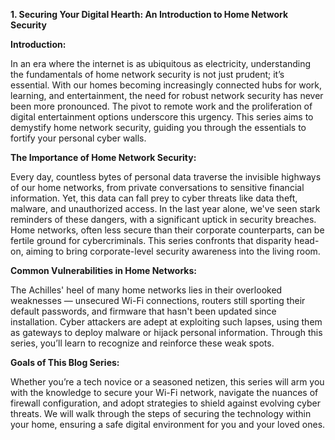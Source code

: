 **1. Securing Your Digital Hearth: An Introduction to Home Network Security**

**Introduction:**

In an era where the internet is as ubiquitous as electricity, understanding the fundamentals of home network security is not just prudent; it’s essential. With our homes becoming increasingly connected hubs for work, learning, and entertainment, the need for robust network security has never been more pronounced. The pivot to remote work and the proliferation of digital entertainment options underscore this urgency. This series aims to demystify home network security, guiding you through the essentials to fortify your personal cyber walls.

**The Importance of Home Network Security:**

Every day, countless bytes of personal data traverse the invisible highways of our home networks, from private conversations to sensitive financial information. Yet, this data can fall prey to cyber threats like data theft, malware, and unauthorized access. In the last year alone, we've seen stark reminders of these dangers, with a significant uptick in security breaches. Home networks, often less secure than their corporate counterparts, can be fertile ground for cybercriminals. This series confronts that disparity head-on, aiming to bring corporate-level security awareness into the living room.

**Common Vulnerabilities in Home Networks:**

The Achilles' heel of many home networks lies in their overlooked weaknesses — unsecured Wi-Fi connections, routers still sporting their default passwords, and firmware that hasn't been updated since installation. Cyber attackers are adept at exploiting such lapses, using them as gateways to deploy malware or hijack personal information. Through this series, you’ll learn to recognize and reinforce these weak spots.

**Goals of This Blog Series:**

Whether you’re a tech novice or a seasoned netizen, this series will arm you with the knowledge to secure your Wi-Fi network, navigate the nuances of firewall configuration, and adopt strategies to shield against evolving cyber threats. We will walk through the steps of securing the technology within your home, ensuring a safe digital environment for you and your loved ones.


